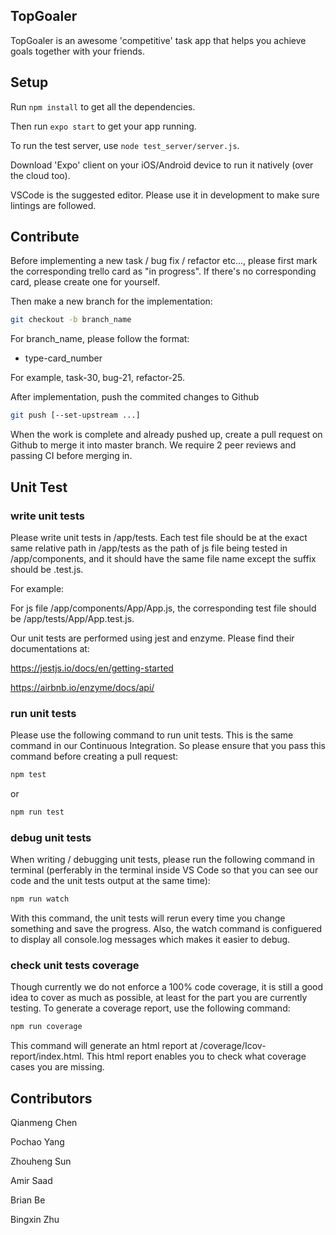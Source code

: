 ## TopGoaler

TopGoaler is an awesome 'competitive' task app that helps you achieve goals together with your friends. 


## Setup

Run `npm install` to get all the dependencies. 

Then run `expo start` to get your app running. 

To run the test server, use `node test_server/server.js`.

Download 'Expo' client on your iOS/Android device to run it natively (over the cloud too). 

VSCode is the suggested editor. Please use it in development to make sure lintings are followed.



## Contribute

Before implementing a new task / bug fix / refactor etc..., please first mark the corresponding trello card as "in progress". If there's no corresponding card, please create one for yourself.

Then make a new branch for the implementation:

```bash
git checkout -b branch_name
```

For branch_name, please follow the format:

- type-card_number

For example, task-30, bug-21, refactor-25. 



After implementation, push the commited changes to Github

```bash
git push [--set-upstream ...]
```



When the work is complete and already pushed up, create a pull request on Github to merge it into master branch. We require 2 peer reviews and passing CI before merging in.



## Unit Test

### write unit tests

Please write unit tests in /app/tests. Each test file should be at the exact same relative path in /app/tests as the path of js file being tested in /app/components, and it should have the same file name except the suffix should be .test.js.

For example:

For js file /app/components/App/App.js, the corresponding test file should be /app/tests/App/App.test.js.

Our unit tests are performed using jest and enzyme. Please find their documentations at:

https://jestjs.io/docs/en/getting-started

https://airbnb.io/enzyme/docs/api/



### run unit tests

Please use the following command to run unit tests. This is the same command in our Continuous Integration. So please ensure that you pass this command before creating a pull request:

```bash
npm test
```

or

```bash
npm run test
```



### debug unit tests

When writing / debugging unit tests, please run the following command in terminal (perferably in the terminal inside VS Code so that you can see our code and the unit tests output at the same time):

```bash
npm run watch
```

With this command, the unit tests will rerun every time you change something and save the progress. Also, the watch command is configuered to display all console.log messages which makes it easier to debug.



### check unit tests coverage

Though currently we do not enforce a 100% code coverage, it is still a good idea to cover as much as possible, at least for the part you are currently testing. To generate a coverage report, use the following command:

```bash
npm run coverage
```

This command will generate an html report at /coverage/Icov-report/index.html. This html report enables you to check what coverage cases you are missing.

## Contributors

Qianmeng Chen

Pochao Yang

Zhouheng Sun

Amir Saad

Brian Be

Bingxin Zhu